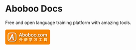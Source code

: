 # Aboboo Docs

Free and open language training platform with amazing tools.

[![Aboboo](https://raw.githubusercontent.com/aboboo/Aboboo-Docs/master/source/images/logo.gif)](https://www.aboboo.com/g/#/home)

